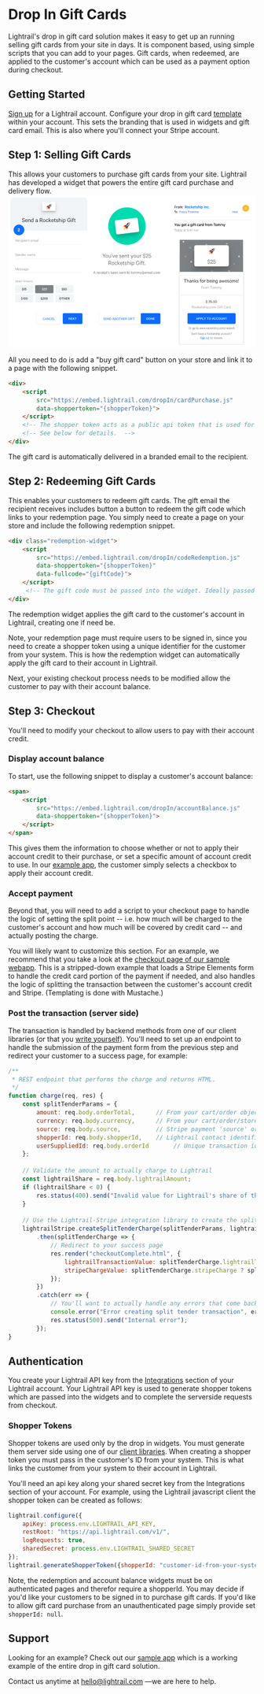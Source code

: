 # Drop In Gift Cards
Lightrail's drop in gift card solution makes it easy to get up an running selling gift cards from your site in days. 
It is component based, using simple scripts that you can add to your pages.
Gift cards, when redeemed, are applied to the customer's account which can be used as a payment option during checkout. 

## Getting Started
[Sign up](https://www.lightrail.com/app/#/register) for a Lightrail account. Configure your drop in gift card [template](https://www.lightrail.com/app/#/cards/template) within your account. 
This sets the branding that is used in widgets and gift card email. This is also where you'll connect your Stripe account. 

## Step 1: Selling Gift Cards
This allows your customers to purchase gift cards from your site. 
Lightrail has developed a widget that powers the entire gift card purchase and delivery flow. 
![Gift card purchase widget](assets/purchase-widget.png)

All you need to do is add a "buy gift card" button on your store and link it to a page with the following snippet.  
```html
<div>
    <script 
        src="https://embed.lightrail.com/dropIn/cardPurchase.js"
        data-shoppertoken="{shopperToken}"> 
    </script>
    <!-- The shopper token acts as a public api token that is used for issuing the gift card. -->
    <!-- See below for details.  -->
</div>
```
The gift card is automatically delivered in a branded email to the recipient.

## Step 2: Redeeming Gift Cards
This enables your customers to redeem gift cards. 
The gift email the recipient receives includes button a button to redeem the gift code which links to your redemption page.
You simply need to create a page on your store and include the following redemption snippet.
```html
<div class="redemption-widget">
    <script
        src="https://embed.lightrail.com/dropIn/codeRedemption.js"
        data-shoppertoken="{shopperToken}"
        data-fullcode="{giftCode}">
    </script>
     <!-- The gift code must be passed into the widget. Ideally passed automatically from the url. -->
</div>
``` 
The redemption widget applies the gift card to the customer's account in Lightrail, creating one if need be.  

Note, your redemption page must require users to be signed in, since you need to create a shopper token using a unique identifier for the customer from your system. 
This is how the redemption widget can automatically apply the gift card to their account in Lightrail.
 
Next, your existing checkout process needs to be modified allow the customer to pay with their account balance.

## Step 3: Checkout
You'll need to modify your checkout to allow users to pay with their account credit.

### Display account balance
To start, use the following snippet to display a customer's account balance:
```html
<span>
    <script
        src="https://embed.lightrail.com/dropIn/accountBalance.js"
        data-shoppertoken="{shopperToken}">    
    </script>
</span>
```
This gives them the information to choose whether or not to apply their account credit to their purchase, or set a specific amount of account credit to use. In our [example app](https://github.com/Giftbit/stripe-integration-sample-webapp/blob/master/shared/views/checkout.html), the customer simply selects a checkbox to apply their account credit.

### Accept payment
Beyond that, you will need to add a script to your checkout page to handle the logic of setting the split point -- i.e. how much will be charged to the customer's account and how much will be covered by credit card -- and actually posting the charge.

You will likely want to customize this section. For an example, we recommend that you take a look at the [checkout page of our sample webapp](https://github.com/Giftbit/stripe-integration-sample-webapp/blob/master/shared/views/checkout.html#L62). This is a stripped-down example that loads a Stripe Elements form to handle the credit card portion of the payment if needed, and also handles the logic of splitting the transaction between the customer's account credit and Stripe. (Templating is done with Mustache.)

### Post the transaction (server side)
The transaction is handled by backend methods from one of our client libraries (or that you [write yourself](https://github.com/Giftbit/Lightrail-API-Docs/blob/drop-in-gift-cards/use-cases/stripe-split.md)). You'll need to set up an endpoint to handle the submission of the payment form from the previous step and redirect your customer to a success page, for example:

```javascript
/**
 * REST endpoint that performs the charge and returns HTML.
 */
function charge(req, res) {
    const splitTenderParams = {
        amount: req.body.orderTotal,      // From your cart/order object
        currency: req.body.currency,      // From your cart/order/store config
        source: req.body.source,          // Stripe payment 'source' or 'customer'
        shopperId: req.body.shopperId,    // Lightrail contact identifier; see below
        userSuppliedId: req.body.orderId       // Unique transaction identifier for idempotency
    };

    // Validate the amount to actually charge to Lightrail
    const lightrailShare = req.body.lightrailAmount;
    if (lightrailShare < 0) {
        res.status(400).send("Invalid value for Lightrail's share of the transaction");
    }

    // Use the Lightrail-Stripe integration library to create the split tender charge
    lightrailStripe.createSplitTenderCharge(splitTenderParams, lightrailShare, stripe)
        .then(splitTenderCharge => {
            // Redirect to your success page
            res.render("checkoutComplete.html", {
                lightrailTransactionValue: splitTenderCharge.lightrailTransaction ? splitTenderCharge.lightrailTransaction.value / -100 : 0,
                stripeChargeValue: splitTenderCharge.stripeCharge ? splitTenderCharge.stripeCharge.amount / 100 : 0
            });
        })
        .catch(err => {
            // You'll want to actually handle any errors that come back
            console.error("Error creating split tender transaction", err);
            res.status(500).send("Internal error");
        });
}
```

## Authentication
You create your Lightrail API key from the [Integrations](```https://www.lightrail.com/app/#/account/api) section of your Lightrail account.
Your Lightrail API key is used to generate shopper tokens which are passed into the widgets and to complete the serverside requests from checkout.  

### Shopper Tokens
Shopper tokens are used only by the drop in widgets. You must generate them server side using one of our [client libraries](https://github.com/Giftbit/Lightrail-API-Docs/blob/docs/client-libraries.md).
When creating a shopper token you must pass in the customer's ID from your system. 
This is what links the customer from your system to their account in Lightrail.  

You'll need an api key along your shared secret key from the Integrations section of your account.
For example, using the Lightrail javascript client the shopper token can be created as follows: 
```javascript
lightrail.configure({
    apiKey: process.env.LIGHTRAIL_API_KEY,
    restRoot: "https://api.lightrail.com/v1/",
    logRequests: true,
    sharedSecret: process.env.LIGHTRAIL_SHARED_SECRET
});
lightrail.generateShopperToken({shopperId: "customer-id-from-your-system"})
```
Note, the redemption and account balance widgets must be on authenticated pages and therefor require a shopperId. 
You may decide if you'd like your customers to be signed in to purchase gift cards. 
If you'd like to allow gift card purchase from an unauthenticated page simply provide set `shopperId: null`.

## Support
Looking for an example? Check out our [sample app](https://github.com/Giftbit/stripe-integration-sample-webapp) which is a working example of the entire drop in gift card solution.

Contact us anytime at hello@lightrail.com —we are here to help.
